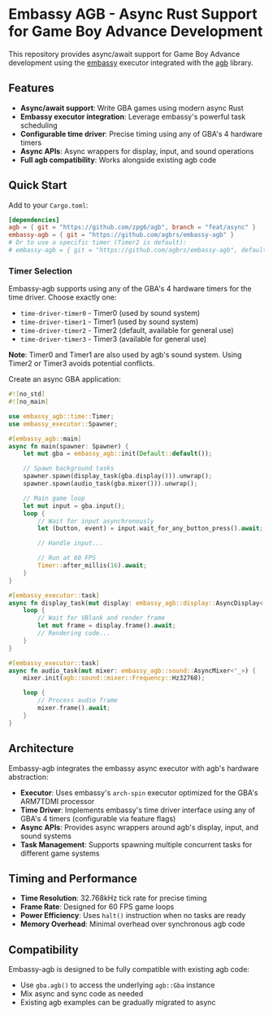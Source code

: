 # Embassy AGB - Async Rust Support for Game Boy Advance Development

This repository provides async/await support for Game Boy Advance development using the [embassy](https://embassy.dev) executor integrated with the [agb](https://agbrs.dev) library.

## Features

- **Async/await support**: Write GBA games using modern async Rust
- **Embassy executor integration**: Leverage embassy's powerful task scheduling
- **Configurable time driver**: Precise timing using any of GBA's 4 hardware timers
- **Async APIs**: Async wrappers for display, input, and sound operations
- **Full agb compatibility**: Works alongside existing agb code

## Quick Start

Add to your `Cargo.toml`:

```toml
[dependencies]
agb = { git = "https://github.com/zpg6/agb", branch = "feat/async" }
embassy-agb = { git = "https://github.com/agbrs/embassy-agb" }
# Or to use a specific timer (Timer2 is default):
# embassy-agb = { git = "https://github.com/agbrs/embassy-agb", default-features = false, features = ["executor", "time-driver-timer0"] }
```

### Timer Selection

Embassy-agb supports using any of the GBA's 4 hardware timers for the time driver. Choose exactly one:

- `time-driver-timer0` - Timer0 (used by sound system)
- `time-driver-timer1` - Timer1 (used by sound system)
- `time-driver-timer2` - Timer2 (default, available for general use)
- `time-driver-timer3` - Timer3 (available for general use)

**Note**: Timer0 and Timer1 are also used by agb's sound system. Using Timer2 or Timer3 avoids potential conflicts.

Create an async GBA application:

```rust
#![no_std]
#![no_main]

use embassy_agb::time::Timer;
use embassy_executor::Spawner;

#[embassy_agb::main]
async fn main(spawner: Spawner) {
    let mut gba = embassy_agb::init(Default::default());

    // Spawn background tasks
    spawner.spawn(display_task(gba.display())).unwrap();
    spawner.spawn(audio_task(gba.mixer())).unwrap();

    // Main game loop
    let mut input = gba.input();
    loop {
        // Wait for input asynchronously
        let (button, event) = input.wait_for_any_button_press().await;

        // Handle input...

        // Run at 60 FPS
        Timer::after_millis(16).await;
    }
}

#[embassy_executor::task]
async fn display_task(mut display: embassy_agb::display::AsyncDisplay<'_>) {
    loop {
        // Wait for VBlank and render frame
        let mut frame = display.frame().await;
        // Rendering code...
    }
}

#[embassy_executor::task]
async fn audio_task(mut mixer: embassy_agb::sound::AsyncMixer<'_>) {
    mixer.init(agb::sound::mixer::Frequency::Hz32768);

    loop {
        // Process audio frame
        mixer.frame().await;
    }
}
```

## Architecture

Embassy-agb integrates the embassy async executor with agb's hardware abstraction:

- **Executor**: Uses embassy's `arch-spin` executor optimized for the GBA's ARM7TDMI processor
- **Time Driver**: Implements embassy's time driver interface using any of GBA's 4 timers (configurable via feature flags)
- **Async APIs**: Provides async wrappers around agb's display, input, and sound systems
- **Task Management**: Supports spawning multiple concurrent tasks for different game systems

## Timing and Performance

- **Time Resolution**: 32.768kHz tick rate for precise timing
- **Frame Rate**: Designed for 60 FPS game loops
- **Power Efficiency**: Uses `halt()` instruction when no tasks are ready
- **Memory Overhead**: Minimal overhead over synchronous agb code

## Compatibility

Embassy-agb is designed to be fully compatible with existing agb code:

- Use `gba.agb()` to access the underlying `agb::Gba` instance
- Mix async and sync code as needed
- Existing agb examples can be gradually migrated to async
